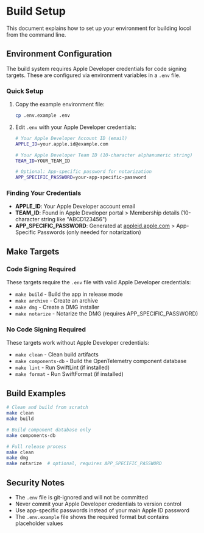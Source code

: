 # Build Setup

This document explains how to set up your environment for building locol from the command line.

## Environment Configuration

The build system requires Apple Developer credentials for code signing targets. These are configured via environment variables in a `.env` file.

### Quick Setup

1. Copy the example environment file:
   ```bash
   cp .env.example .env
   ```

2. Edit `.env` with your Apple Developer credentials:
   ```bash
   # Your Apple Developer Account ID (email)
   APPLE_ID=your.apple.id@example.com

   # Your Apple Developer Team ID (10-character alphanumeric string)
   TEAM_ID=YOUR_TEAM_ID

   # Optional: App-specific password for notarization
   APP_SPECIFIC_PASSWORD=your-app-specific-password
   ```

### Finding Your Credentials

- **APPLE_ID**: Your Apple Developer account email
- **TEAM_ID**: Found in Apple Developer portal > Membership details (10-character string like "ABCD123456")
- **APP_SPECIFIC_PASSWORD**: Generated at [appleid.apple.com](https://appleid.apple.com) > App-Specific Passwords (only needed for notarization)

## Make Targets

### Code Signing Required
These targets require the `.env` file with valid Apple Developer credentials:
- `make build` - Build the app in release mode
- `make archive` - Create an archive
- `make dmg` - Create a DMG installer
- `make notarize` - Notarize the DMG (requires APP_SPECIFIC_PASSWORD)

### No Code Signing Required
These targets work without Apple Developer credentials:
- `make clean` - Clean build artifacts
- `make components-db` - Build the OpenTelemetry component database
- `make lint` - Run SwiftLint (if installed)
- `make format` - Run SwiftFormat (if installed)

## Build Examples

```bash
# Clean and build from scratch
make clean
make build

# Build component database only
make components-db

# Full release process
make clean
make dmg
make notarize  # optional, requires APP_SPECIFIC_PASSWORD
```

## Security Notes

- The `.env` file is git-ignored and will not be committed
- Never commit your Apple Developer credentials to version control
- Use app-specific passwords instead of your main Apple ID password
- The `.env.example` file shows the required format but contains placeholder values